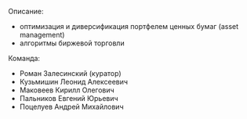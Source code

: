 Описание:
- оптимизация и диверсификация портфелем ценных бумаг (asset management)
- алгоритмы биржевой торговли

Команда:
- Роман Залесинский (куратор)
- Кузьмишин Леонид Алексеевич
- Маковеев Кирилл Олегович
- Пальников Евгений Юрьевич
- Поцелуев Андрей Михайлович